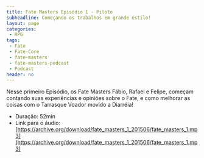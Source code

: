 ```yaml
---
title: Fate Masters Episódio 1 - Piloto
subheadline: Começando os trabalhos em grande estilo!
layout: page
categories:
 - RPG
tags:
 - Fate
 - Fate-Core
 - fate-masters
 - fate-masters-podcast
 - Podcast
header: no
---
```


Nesse primeiro Episódio, os Fate Masters Fábio, Rafael e Felipe, começam contando suas experiências e opiniões sobre o Fate, e como melhorar as coisas com o Tarrasque Voador movido a Diarréia!

- Duração: 52min
- Link para o áudio:  [https://archive.org/download/fate_masters_1_201506/fate_masters_1.mp3](https://archive.org/download/fate_masters_1_201506/fate_masters_1.mp3)
